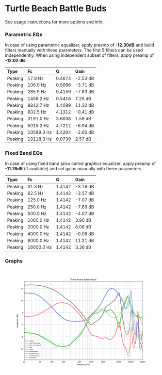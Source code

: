 # Turtle Beach Battle Buds
See [usage instructions](https://github.com/jaakkopasanen/AutoEq#usage) for more options and info.

### Parametric EQs
In case of using parametric equalizer, apply preamp of **-12.30dB** and build filters manually
with these parameters. The first 5 filters can be used independently.
When using independent subset of filters, apply preamp of **-12.02 dB**.

| Type    | Fc         |      Q | Gain     |
|:--------|:-----------|:-------|:---------|
| Peaking | 17.8 Hz    | 0.4674 | -2.53 dB |
| Peaking | 106.9 Hz   | 0.5066 | -3.71 dB |
| Peaking | 285.9 Hz   | 0.4159 | -7.63 dB |
| Peaking | 1456.2 Hz  | 0.5416 | 7.25 dB  |
| Peaking | 8812.7 Hz  | 1.4099 | 11.32 dB |
| Peaking | 602.5 Hz   | 4.1312 | -0.41 dB |
| Peaking | 3191.0 Hz  | 3.6008 | 1.59 dB  |
| Peaking | 5015.2 Hz  | 4.7212 | -6.94 dB |
| Peaking | 10589.3 Hz | 1.4204 | -2.65 dB |
| Peaking | 19118.3 Hz | 0.0739 | 2.57 dB  |

### Fixed Band EQs
In case of using fixed band (also called graphic) equalizer, apply preamp of **-11.76dB**
(if available) and set gains manually with these parameters.

| Type    | Fc         |      Q | Gain     |
|:--------|:-----------|:-------|:---------|
| Peaking | 31.3 Hz    | 1.4142 | -3.16 dB |
| Peaking | 62.5 Hz    | 1.4142 | -3.57 dB |
| Peaking | 125.0 Hz   | 1.4142 | -7.07 dB |
| Peaking | 250.0 Hz   | 1.4142 | -7.69 dB |
| Peaking | 500.0 Hz   | 1.4142 | -4.07 dB |
| Peaking | 1000.0 Hz  | 1.4142 | 3.90 dB  |
| Peaking | 2000.0 Hz  | 1.4142 | 6.06 dB  |
| Peaking | 4000.0 Hz  | 1.4142 | -0.08 dB |
| Peaking | 8000.0 Hz  | 1.4142 | 11.21 dB |
| Peaking | 16000.0 Hz | 1.4142 | 3.36 dB  |

### Graphs
![](./Turtle%20Beach%20Battle%20Buds.png)
